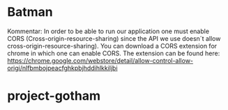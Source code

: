 # Batman
Kommentar: In order to be able to run our application one must enable CORS (Cross-origin-resource-sharing) since the API we use doesn´t allow cross-origin-resource-sharing). You can download a CORS extension for chrome in which one can enable CORS. The extension can be found here: https://chrome.google.com/webstore/detail/allow-control-allow-origi/nlfbmbojpeacfghkpbjhddihlkkiljbi 
# project-gotham
